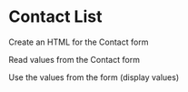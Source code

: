# Contact List 
Create an HTML for the Contact form

Read values from the Contact form

Use the values from the form (display values)
